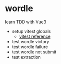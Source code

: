 # wordle

learn TDD with Vue3

- setup vitest globals
  - [vitest reference](https://vitest.dev/config/#globals)
- test wordle victory
- test wordle failure
- test wordle not submit
- test extraction